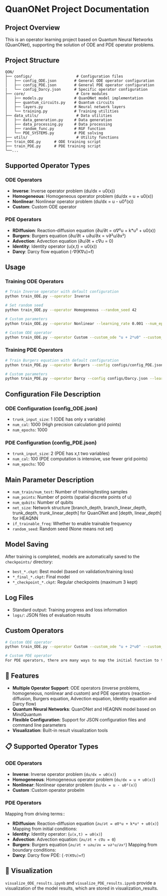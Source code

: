 # QuanONet Project Documentation

## Project Overview
This is an operator learning project based on Quantum Neural Networks (QuanONet), supporting the solution of ODE and PDE operator problems.

## Project Structure
```
QON/
├── configs/                    # Configuration files
│   ├── config_ODE.json        # General ODE operator configuration
│   ├── config_PDE.json        # General PDE operator configuration
|   └── config_Darcy.json      # Specific operator configuration
├── core/                       # Core modules
│   ├── models.py              # QuanONet model implementation
│   ├── quantum_circuits.py    # Quantum circuits
│   ├── layers.py              # Neural network layers
│   └── training.py            # Training utilities
├── data_utils/                 # Data utilities
│   ├── data_generation.py     # Data generation
│   ├── data_processing.py     # Data processing
│   ├── random_func.py         # RGF function
│   └── PDE_SYSTEMS.py         # PDE solving
├── utils/                      # Utility functions
├── train_ODE.py      # ODE training script
├── train_PDE.py      # PDE training script
└──...
```

## Supported Operator Types

### ODE Operators
- **Inverse**: Inverse operator problem (du/dx = u0(x))
- **Homogeneous**: Homogeneous operator problem (du/dx = u + u0(x))
- **Nonlinear**: Nonlinear operator problem (du/dx = u - u0²(x))
- **Custom**: Custom ODE operator

### PDE Operators
- **RDiffusion**: Reaction-diffusion equation (∂u/∂t = α∇²u + k*u² + u0(x))
- **Burgers**: Burgers equation (∂u/∂t + u∂u/∂x = ν∂²u/∂x²)
- **Advection**: Advection equation (∂u/∂t + c∇u = 0)
- **Identity**: Identity operator (u(x,t) = u0(x))
- **Darcy**: Darcy flow equation (-∇(K∇u)=f)

## Usage

### Training ODE Operators
```bash
# Train Inverse operator with default configuration
python train_ODE.py --operator Inverse

# Set random seed
python train_ODE.py --operator Homogeneous --random_seed 42

# Custom parameters
python train_ODE.py --operator Nonlinear --learning_rate 0.001 --num_epochs 500

# Custom ODE operator
python train_ODE.py --operator Custom --custom_ode "u + 2*u0" --custom_name "MyOperator"
```

### Training PDE Operators
```bash
# Train Burgers equation with default configuration
python train_PDE.py --operator Burgers --config configs/config_PDE.json

# Custom parameters
python train_PDE.py --operator Darcy --config configs/Darcy.json --learning_rate 0.001 --num_epochs 500
```

## Configuration File Description

### ODE Configuration (config_ODE.json)
- `trunk_input_size`: 1 (ODE has only x variable)
- `num_cal`: 1000 (High precision calculation grid points)
- `num_epochs`: 1000

### PDE Configuration (config_PDE.json)
- `trunk_input_size`: 2 (PDE has x,t two variables)
- `num_cal`: 100 (PDE computation is intensive, use fewer grid points)
- `num_epochs`: 100

## Main Parameter Description
- `num_train/num_test`: Number of training/testing samples
- `num_points`: Number of points (spatial discrete points of u)
- `num_qubits`: Number of qubits
- `net_size`: Network structure [branch_depth, branch_linear_depth, trunk_depth, trunk_linear_depth] for QuanONet and [depth, linear_depth] for HEAQNN
- `if_trainable_freq`: Whether to enable trainable frequency
- `random_seed`: Random seed (None means not set)

## Model Saving
After training is completed, models are automatically saved to the `checkpoints/` directory:
- `best_*.ckpt`: Best model (based on validation/training loss)
- `*_final_*.ckpt`: Final model
- `*_checkpoint_*.ckpt`: Regular checkpoints (maximum 3 kept)

## Log Files
- Standard output: Training progress and loss information
- `logs/`: JSON files of evaluation results

## Custom Operators
```bash
# Custom ODE operator
python train_ODE.py --operator Custom --custom_ode "u + 2*u0" --custom_name "MyOperator"

# Custom PDE operator
For PDE operators, there are many ways to map the initial function to the solution (including initial conditions, driving terms, and boundary conditions). If you want to add a new PDE operator, Add the solver function def solve_myoperator_pde(num_cal, length_scale, **params, u0_cal=None) to data_utils/PDE_SYSTEMS.py, Add the global variable with python train_PDE.py --operator Myoperator. If the resolution of the initial and solution functions is different, use different num_points_0 and num_points in the config file (see configs/config_Darcy.json).
```

## 🚀 Features

- **Multiple Operator Support**: ODE operators (inverse problems, homogeneous, nonlinear and custom) and PDE operators (reaction-diffusion, Burgers equation, Advection equation, Identity equation and Darcy flow)
- **Quantum Neural Networks**: QuanONet and HEAQNN model based on MindQuantum
- **Flexible Configuration**: Support for JSON configuration files and command line parameters
- **Visualization**: Built-in result visualization tools

## 📋 Supported Operator Types

### ODE Operators
- **Inverse**: Inverse operator problem (`du/dx = u0(x)`)
- **Homogeneous**: Homogeneous operator problem (`du/dx = u + u0(x)`)
- **Nonlinear**: Nonlinear operator problem (`du/dx = u - u0²(x)`)
- **Custom** :Custom operator probelm

### PDE Operators
Mapping from driving terms::
- **RDiffusion**: Reaction-diffusion equation (`∂u/∂t = α∇²u + k*u² + u0(x)`)
Mapping from initial conditions:
- **Identity**: Identity operator: (`u(x,t) = u0(x)`)
- **Advection**: Advection equation: (`∂u/∂t + c∇u = 0`)
- **Burgers**: Burgers equation (`∂u/∂t + u∂u/∂x = ν∂²u/∂x²`)
Mapping from boundary conditions:
- **Darcy**: Darcy flow PDE: (`-∇(K∇u)=f`)

## 🎯 Visualization

`visualize_ODE_results.ipynb` and `visualize_PDE_results.ipynb` provide a visualization of the model results, which are stored in visualization_results.